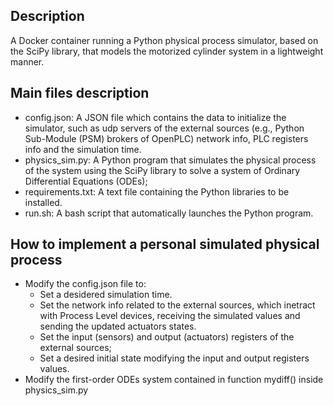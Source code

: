 ## Description
A Docker container running a Python physical process simulator, based on the SciPy library, that models the motorized cylinder system in a lightweight manner.

## Main files description
- config.json: A JSON file which contains the data to initialize the simulator, such as udp servers of the external sources (e.g., Python Sub-Module (PSM) brokers of OpenPLC) network info, PLC registers info and the simulation time.
- physics_sim.py: A Python program that simulates the physical process of the system using the SciPy library to solve a system of Ordinary Differential Equations (ODEs);
- requirements.txt: A text file containing the Python libraries to be installed.
- run.sh: A bash script that automatically launches the Python program.

## How to implement a personal simulated physical process
- Modify the config.json file to:
    - Set a desidered simulation time.
    - Set the network info related to the external sources, which inetract with Process Level devices, receiving the simulated values and sending the updated actuators states.
    - Set the input (sensors) and output (actuators) registers of the external sources;
    - Set a desired initial state modifying the input and output registers values. 
- Modify the first-order ODEs system contained in function mydiff() inside physics_sim.py

